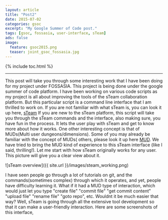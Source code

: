 ```yaml
---
layout: article
title: "Post2"
date: 2015-07-02
categories: gsoc
excerpt: "My Google Summer of Code post."
tags: [gsoc, fossasia, user-interface, sTeam]
ads: false
image:
  feature: gsoc2015.png
  teaser: joint_gsoc_fossasia.jpg
---
```

{% include toc.html %}

---

This post will take you through some interesting work that I have been doing for my project under FOSSASIA. This project is being done under the google summer of code platform. I have been working on various code scripts as my project is all about improving the tools of the sTeam collaboration platform. But this particular script is a command line interface that I am thrilled to work on. 
If you are not familiar with what sTeam is, you can look it up here, [sTeam](http://societyserver.org/Topics/sTeam/)
If you are new to the sTeam platform, this script will take you through the sTeam commands and the interface, also making sure, you have fun in the process. It lets the user play with sTeam and get to know more about how it works. One other interesting concept is that of MUDs(Multi user dungeons/dimensions). Some of you may already be familiar with the concept of MUDs( others, please look it up here [MUD](https://en.wikipedia.org/wiki/MUD). We have tried to bring the MUD kind of experience to this sTeam interface (like I said, thrilling!).
Let me start with how sTeam originally works for any user. This picture will give you a clear view about it.

![sTeam overview]({{ site.url }}/images/steam_working.png)

I have seen people go through a lot of tutorials on git, and the commands(sometimes complex) through which it operates, and yet, people have difficulty learning it. What if it had a MUD type of interaction, which would just let you type "create file" "commit file" "get commit content" "upload file" "rename file" "goto repo", etc. Wouldnt it be much easier that way? Well, sTeam is going through all the extensive tool development so that it can make a user-friendly interaction. Here are some screenshots of this interface,
